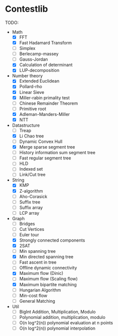 # Contestlib

TODO:
- Math
  - [x] FFT
  - [x] Fast Hadamard Transform
  - [ ] Simplex
  - [ ] Berlecamp-massey
  - [ ] Gauss-Jordan
  - [x] Calculation of determinant
  - [x] LUP-decomposition
- Number theory
  - [x] Extended Euclidean
  - [x] Pollard-rho
  - [x] Linear Sieve
  - [x] Miller-rabin primality test
  - [ ] Chinese Remainder Theorem
  - [ ] Primitive root
  - [x] Adleman-Manders-Miller
  - [x] NTT
- Datastructure
  - [ ] Treap
  - [x] Li Chao tree
  - [ ] Dynamic Convex Hull
  - [x] Merge sparse segment tree
  - [ ] History information sum segment tree
  - [ ] Fast regular segment tree
  - [ ] HLD
  - [ ] Indexed set
  - [ ] Link/Cut tree
- String
  - [x] KMP
  - [x] Z-algorithm
  - [ ] Aho-Corasick
  - [ ] Suffix tree
  - [ ] Suffix array
  - [ ] LCP array
- Graph
  - [ ] Bridges
  - [ ] Cut Vertices
  - [ ] Euler tour
  - [x] Strongly connected components
  - [x] 2SAT
  - [ ] Min spanning tree
  - [x] Min directed spanning tree
  - [ ] Fast ascent in tree
  - [ ] Offline dynamic connectivity
  - [x] Maximum flow (Dinic)
  - [ ] Maximum flow (Scaling flow)
  - [x] Maximum bipartite matching
  - [ ] Hungarian Algorithm
  - [ ] Min-cost flow
  - [ ] General Matching
- Util
  - [ ] BigInt Addition, Multiplication, Modulo
  - [ ] Polynomial addition, multiplication, modulo
  - [ ] O(n log^2(n)) polynomial evaluation at n points
  - [ ] O(n log^2(n)) polynomial interpolation
